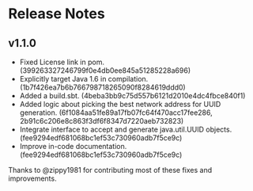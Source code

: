 Release Notes
=============

v1.1.0
------

- Fixed License link in pom. (399263327246799f0e4db0ee845a51285228a696)
- Explicitly target Java 1.6 in compilation. (1b7f426ea7b6b766798718265090f8284619ddd0)
- Added a build.sbt. (4beba3bb9c75d557b6121d2010e4dc4fbce840f1)
- Added logic about picking the best network address for UUID generation. (6f1084aa51fe89a17fb07fc64f470acc17fee286, 2b91c6c206e8c863f3df6f8347d7220aeb732823)
- Integrate interface to accept and generate java.util.UUID objects. (fee9294edf681068bc1ef53c730960adb7f5ce9c)
- Improve in-code documentation. (fee9294edf681068bc1ef53c730960adb7f5ce9c)

Thanks to @zippy1981 for contributing most of these fixes and improvements.

